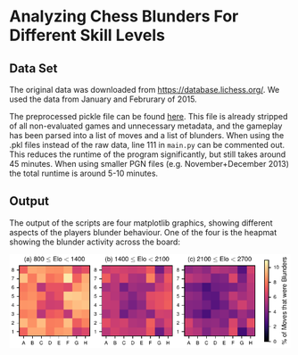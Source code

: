 # Analyzing Chess Blunders For Different Skill Levels

## Data Set
The original data was downloaded from https://database.lichess.org/. We used the data from January and Februrary of 2015. 

The preprocessed pickle file can be found [here](https://drive.google.com/drive/folders/1BYp4JrKgBz04OFB6qoopEy1FegTfAHpm?usp=sharing). This file is already stripped
of all non-evaluated games and unnecessary metadata, and the gameplay has been parsed into a list of moves and a list of blunders. When using the .pkl files instead of the raw data, line 111 in `main.py` can be commented out. This reduces the runtime of the program significantly, but still takes around 45 minutes. When using smaller PGN files (e.g. November+December 2013) the total runtime is around 5-10 minutes.

## Output
The output of the scripts are four matplotlib graphics, showing different aspects of the players blunder behaviour. One of the four is the heapmat showing the blunder activity across the board:

![](https://github.com/LisbethIsolde/chess-blunders/blob/master/plots/heatmap.png?raw=true)

